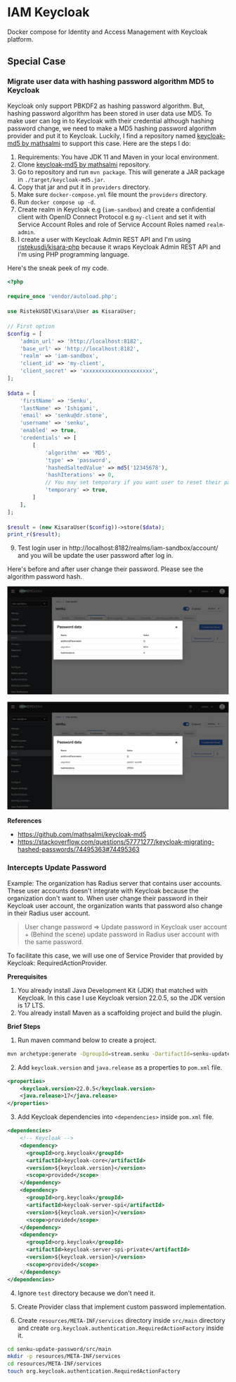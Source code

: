 # IAM Keycloak

Docker compose for Identity and Access Management with Keycloak platform.

## Special Case

### Migrate user data with hashing password algorithm MD5 to Keycloak

Keycloak only support PBKDF2 as hashing password algorithm. But, hashing password algorithm has been stored in user data use MD5. To make user can log in to Keycloak with their credential although hashing password change, we need to make a MD5 hashing password algorithm provider and put it to Keycloak. Luckily, I find a repository named [keycloak-md5 by mathsalmi](https://github.com/mathsalmi/keycloak-md5) to support this case. Here are the steps I do:

1. Requirements: You have JDK 11 and Maven in your local environment.
2. Clone [keycloak-md5 by mathsalmi](https://github.com/mathsalmi/keycloak-md5) repository.
3. Go to repository and run `mvn package`. This will generate a JAR package in `./target/keycloak-md5.jar`.
4. Copy that jar and put it in `providers` directory.
5. Make sure `docker-compose.yml` file mount the `providers` directory.
6. Run `docker compose up -d`.
7. Create realm in Keycloak e.g (`iam-sandbox`) and create a confidential client with OpenID Connect Protocol e.g `my-client` and set it with Service Account Roles and role of Service Account Roles named `realm-admin`.
8. I create a user with Keycloak Admin REST API and I'm using [ristekusdi/kisara-php](https://github.com/ristekusdi/kisara-php) because it wraps Keycloak Admin REST API and I'm using PHP programming language.

Here's the sneak peek of my code.

```php
<?php

require_once 'vendor/autoload.php';

use RistekUSDI\Kisara\User as KisaraUser;

// First option
$config = [
    'admin_url' => 'http://localhost:8182',
    'base_url' => 'http://localhost:8182',
    'realm' => 'iam-sandbox',
    'client_id' => 'my-client',
    'client_secret' => 'xxxxxxxxxxxxxxxxxxxxxx',
];

$data = [
    'firstName' => 'Senku',
    'lastName' => 'Ishigami',
    'email' => 'senku@dr.stone',
    'username' => 'senku',
    'enabled' => true,
    'credentials' => [
        [
            'algorithm' => 'MD5',
            'type' => 'password',
            'hashedSaltedValue' => md5('12345678'),
            'hashIterations' => 0,
            // You may set temporary if you want user to reset their password
            'temporary' => true,
        ]
    ],
];

$result = (new KisaraUser($config))->store($data);
print_r($result);
```

9. Test login user in http://localhost:8182/realms/iam-sandbox/account/ and you will be update the user password after log in.

Here's before and after user change their password. Please see the algorithm password hash.

![IAM password hash before](./images/iam-password-hash-before.png)

![IAM password hash after](./images/iam-password-hash-after.png)

**References**

- https://github.com/mathsalmi/keycloak-md5
- https://stackoverflow.com/questions/57771277/keycloak-migrating-hashed-passwords/74495363#74495363

### Intercepts Update Password

Example: The organization has Radius server that contains user accounts. These user accounts doesn't integrate with Keycloak because the organization don't want to. When user change their password in their Keycloak user account, the organization wants that password also change in their Radius user account.

> User change password => Update password in Keycloak user account + (Behind the scene) update password in Radius user account with the same password.

To facilitate this case, we will use one of Service Provider that provided by Keycloak: RequiredActionProvider.

**Prerequisites**

1. You already install Java Development Kit (JDK) that matched with Keycloak. In this case I use Keycloak version 22.0.5, so the JDK version is 17 LTS.
2. You already install Maven as a scaffolding project and build the plugin.

**Brief Steps**

1. Run maven command below to create a project.

```bash
mvn archetype:generate -DgroupId=stream.senku -DartifactId=senku-update-password -DarchetypeArtifactId=maven-archetype-quickstart -DinteractiveMode=false
```

2. Add `keycloak.version` and `java.release` as a properties to `pom.xml` file.

```xml
<properties>
    <keycloak.version>22.0.5</keycloak.version>
    <java.release>17</java.release>
</properties>
```

3. Add Keycloak dependencies into `<dependencies>` inside `pom.xml` file.

```xml
<dependencies>
    <!-- Keycloak -->
    <dependency>
      <groupId>org.keycloak</groupId>
      <artifactId>keycloak-core</artifactId>
      <version>${keycloak.version}</version>
      <scope>provided</scope>
    </dependency>
    <dependency>
      <groupId>org.keycloak</groupId>
      <artifactId>keycloak-server-spi</artifactId>
      <version>${keycloak.version}</version>
      <scope>provided</scope>
    </dependency>
    <dependency>
      <groupId>org.keycloak</groupId>
      <artifactId>keycloak-server-spi-private</artifactId>
      <version>${keycloak.version}</version>
      <scope>provided</scope>
    </dependency>
</dependencies>
```

4. Ignore `test` directory because we don't need it.

5. Create Provider class that implement custom password implementation.

6. Create `resources/META-INF/services` directory inside `src/main` directory and create `org.keycloak.authentication.RequiredActionFactory` inside it.

```bash
cd senku-update-password/src/main
mkdir -p resources/META-INF/services
cd resources/META-INF/services
touch org.keycloak.authentication.RequiredActionFactory
```